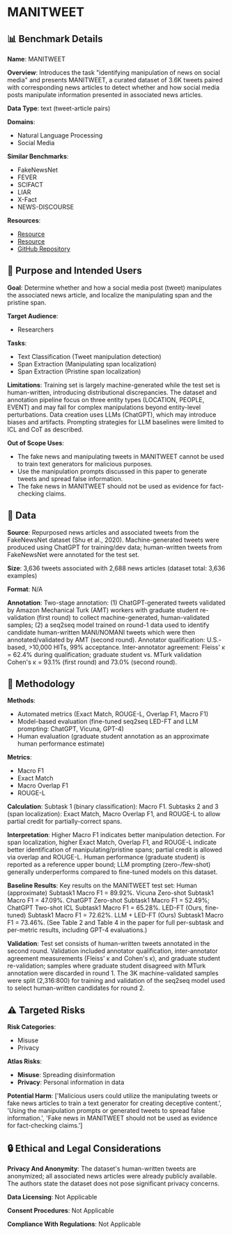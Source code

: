 # MANITWEET

## 📊 Benchmark Details

**Name**: MANITWEET

**Overview**: Introduces the task "identifying manipulation of news on social media" and presents MANITWEET, a curated dataset of 3.6K tweets paired with corresponding news articles to detect whether and how social media posts manipulate information presented in associated news articles.

**Data Type**: text (tweet-article pairs)

**Domains**:
- Natural Language Processing
- Social Media

**Similar Benchmarks**:
- FakeNewsNet
- FEVER
- SCIFACT
- LIAR
- X-Fact
- NEWS-DISCOURSE

**Resources**:
- [Resource](https://huggingface.co/allenai/led-base-16384)
- [Resource](https://sharegpt.com/)
- [GitHub Repository](https://github.com/tatsu-lab/stanford_alpaca)

## 🎯 Purpose and Intended Users

**Goal**: Determine whether and how a social media post (tweet) manipulates the associated news article, and localize the manipulating span and the pristine span.

**Target Audience**:
- Researchers

**Tasks**:
- Text Classification (Tweet manipulation detection)
- Span Extraction (Manipulating span localization)
- Span Extraction (Pristine span localization)

**Limitations**: Training set is largely machine-generated while the test set is human-written, introducing distributional discrepancies. The dataset and annotation pipeline focus on three entity types (LOCATION, PEOPLE, EVENT) and may fail for complex manipulations beyond entity-level perturbations. Data creation uses LLMs (ChatGPT), which may introduce biases and artifacts. Prompting strategies for LLM baselines were limited to ICL and CoT as described.

**Out of Scope Uses**:
- The fake news and manipulating tweets in MANITWEET cannot be used to train text generators for malicious purposes.
- Use the manipulation prompts discussed in this paper to generate tweets and spread false information.
- The fake news in MANITWEET should not be used as evidence for fact-checking claims.

## 💾 Data

**Source**: Repurposed news articles and associated tweets from the FakeNewsNet dataset (Shu et al., 2020). Machine-generated tweets were produced using ChatGPT for training/dev data; human-written tweets from FakeNewsNet were annotated for the test set.

**Size**: 3,636 tweets associated with 2,688 news articles (dataset total: 3,636 examples)

**Format**: N/A

**Annotation**: Two-stage annotation: (1) ChatGPT-generated tweets validated by Amazon Mechanical Turk (AMT) workers with graduate student re-validation (first round) to collect machine-generated, human-validated samples; (2) a seq2seq model trained on round-1 data used to identify candidate human-written MANI/NOMANI tweets which were then annotated/validated by AMT (second round). Annotator qualification: U.S.-based, >10,000 HITs, 99% acceptance. Inter-annotator agreement: Fleiss' κ = 62.4% during qualification; graduate student vs. MTurk validation Cohen's κ = 93.1% (first round) and 73.0% (second round).

## 🔬 Methodology

**Methods**:
- Automated metrics (Exact Match, ROUGE-L, Overlap F1, Macro F1)
- Model-based evaluation (fine-tuned seq2seq LED-FT and LLM prompting: ChatGPT, Vicuna, GPT-4)
- Human evaluation (graduate student annotation as an approximate human performance estimate)

**Metrics**:
- Macro F1
- Exact Match
- Macro Overlap F1
- ROUGE-L

**Calculation**: Subtask 1 (binary classification): Macro F1. Subtasks 2 and 3 (span localization): Exact Match, Macro Overlap F1, and ROUGE-L to allow partial credit for partially-correct spans.

**Interpretation**: Higher Macro F1 indicates better manipulation detection. For span localization, higher Exact Match, Overlap F1, and ROUGE-L indicate better identification of manipulating/pristine spans; partial credit is allowed via overlap and ROUGE-L. Human performance (graduate student) is reported as a reference upper bound; LLM prompting (zero-/few-shot) generally underperforms compared to fine-tuned models on this dataset.

**Baseline Results**: Key results on the MANITWEET test set: Human (approximate) Subtask1 Macro F1 = 89.92%. Vicuna Zero-shot Subtask1 Macro F1 = 47.09%. ChatGPT Zero-shot Subtask1 Macro F1 = 52.49%; ChatGPT Two-shot ICL Subtask1 Macro F1 = 65.28%. LED-FT (Ours, fine-tuned) Subtask1 Macro F1 = 72.62%. LLM + LED-FT (Ours) Subtask1 Macro F1 = 73.46%. (See Table 2 and Table 4 in the paper for full per-subtask and per-metric results, including GPT-4 evaluations.)

**Validation**: Test set consists of human-written tweets annotated in the second round. Validation included annotator qualification, inter-annotator agreement measurements (Fleiss' κ and Cohen's κ), and graduate student re-validation; samples where graduate student disagreed with MTurk annotation were discarded in round 1. The 3K machine-validated samples were split (2,316:800) for training and validation of the seq2seq model used to select human-written candidates for round 2.

## ⚠️ Targeted Risks

**Risk Categories**:
- Misuse
- Privacy

**Atlas Risks**:
- **Misuse**: Spreading disinformation
- **Privacy**: Personal information in data

**Potential Harm**: ['Malicious users could utilize the manipulating tweets or fake news articles to train a text generator for creating deceptive content.', 'Using the manipulation prompts or generated tweets to spread false information.', 'Fake news in MANITWEET should not be used as evidence for fact-checking claims.']

## 🔒 Ethical and Legal Considerations

**Privacy And Anonymity**: The dataset's human-written tweets are anonymized; all associated news articles were already publicly available. The authors state the dataset does not pose significant privacy concerns.

**Data Licensing**: Not Applicable

**Consent Procedures**: Not Applicable

**Compliance With Regulations**: Not Applicable
